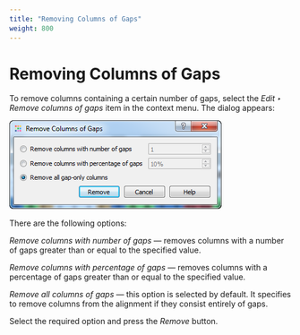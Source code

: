 ```yaml
---
title: "Removing Columns of Gaps"
weight: 800
---
```



# Removing Columns of Gaps

To remove columns containing a certain number of gaps, select the _Edit ‣ Remove columns of gaps_ item in the context menu. The dialog appears:

![](/images/65929664/65929665.png)

There are the following options:

_Remove columns with number of gaps_ — removes columns with a number of gaps greater than or equal to the specified value.

_Remove columns with percentage of gaps_ — removes columns with a percentage of gaps greater than or equal to the specified value.

_Remove all columns of gaps_ — this option is selected by default. It specifies to remove columns from the alignment if they consist entirely of gaps.

Select the required option and press the _Remove_ button.